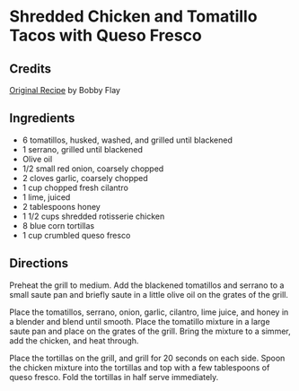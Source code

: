 # Shredded Chicken and Tomatillo Tacos with Queso Fresco 

<!-- BEGIN content -->

## Credits

[Original Recipe](http://www.foodnetwork.com/food/recipes/recipe/0,1977,FOOD_9936_27274,00.html "http://www.foodnetwork.com/food/recipes/recipe/0,1977,FOOD 9936 27274,00.html") by Bobby Flay

## Ingredients

- 6 tomatillos, husked, washed, and grilled until blackened 
- 1 serrano, grilled until blackened 
- Olive oil 
- 1/2 small red onion, coarsely chopped 
- 2 cloves garlic, coarsely chopped 
- 1 cup chopped fresh cilantro 
- 1 lime, juiced 
- 2 tablespoons honey 
- 1 1/2 cups shredded rotisserie chicken 
- 8 blue corn tortillas 
- 1 cup crumbled queso fresco

## Directions

Preheat the grill to medium. Add the blackened tomatillos and serrano to a small saute pan and briefly saute in a little olive oil on the grates of the grill.   
 Place the tomatillos, serrano, onion, garlic, cilantro, lime juice, and honey in a blender and blend until smooth. Place the tomatillo mixture in a large saute pan and place on the grates of the grill. Bring the mixture to a simmer, add the chicken, and heat through.   
  
 Place the tortillas on the grill, and grill for 20 seconds on each side. Spoon the chicken mixture into the tortillas and top with a few tablespoons of queso fresco. Fold the tortillas in half serve immediately.

<!-- END content -->


